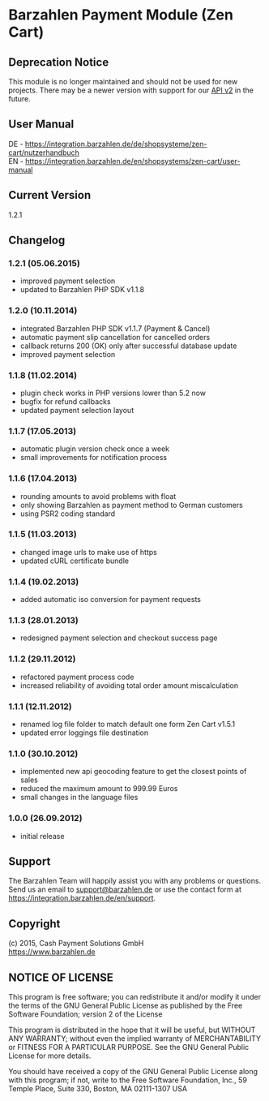 # Barzahlen Payment Module (Zen Cart)

## Deprecation Notice
This module is no longer maintained and should not be used for new projects. There may be a newer version with support for our [API v2](https://docs.barzahlen.de/api/v2/) in the future.

## User Manual
DE - https://integration.barzahlen.de/de/shopsysteme/zen-cart/nutzerhandbuch  
EN - https://integration.barzahlen.de/en/shopsystems/zen-cart/user-manual

## Current Version
1.2.1

## Changelog

### 1.2.1 (05.06.2015)
* improved payment selection
* updated to Barzahlen PHP SDK v1.1.8

### 1.2.0 (10.11.2014)
* integrated Barzahlen PHP SDK v1.1.7 (Payment & Cancel)
* automatic payment slip cancellation for cancelled orders
* callback returns 200 (OK) only after successful database update
* improved payment selection

### 1.1.8 (11.02.2014)
* plugin check works in PHP versions lower than 5.2 now
* bugfix for refund callbacks
* updated payment selection layout

### 1.1.7 (17.05.2013)
* automatic plugin version check once a week
* small improvements for notification process

### 1.1.6 (17.04.2013)
* rounding amounts to avoid problems with float
* only showing Barzahlen as payment method to German customers
* using PSR2 coding standard

### 1.1.5 (11.03.2013)
* changed image urls to make use of https
* updated cURL certificate bundle

### 1.1.4 (19.02.2013)
* added automatic iso conversion for payment requests

### 1.1.3 (28.01.2013)
* redesigned payment selection and checkout success page

### 1.1.2 (29.11.2012)
* refactored payment process code
* increased reliability of avoiding total order amount miscalculation

### 1.1.1 (12.11.2012)
* renamed log file folder to match default one form Zen Cart v1.5.1
* updated error loggings file destination

### 1.1.0 (30.10.2012)
* implemented new api geocoding feature to get the closest points of sales
* reduced the maximum amount to 999.99 Euros
* small changes in the language files

### 1.0.0 (26.09.2012)
* initial release

## Support
The Barzahlen Team will happily assist you with any problems or questions. Send us an email to support@barzahlen.de or use the contact form at https://integration.barzahlen.de/en/support.

## Copyright
(c) 2015, Cash Payment Solutions GmbH  
https://www.barzahlen.de

## NOTICE OF LICENSE
This program is free software; you can redistribute it and/or modify it under the terms of the GNU General Public License as published by the Free Software Foundation; version 2 of the License

This program is distributed in the hope that it will be useful, but WITHOUT ANY WARRANTY; without even the implied warranty of MERCHANTABILITY or FITNESS FOR A PARTICULAR PURPOSE. See the GNU General Public License for more details.

You should have received a copy of the GNU General Public License along with this program; if not, write to the Free Software Foundation, Inc., 59 Temple Place, Suite 330, Boston, MA 02111-1307 USA

